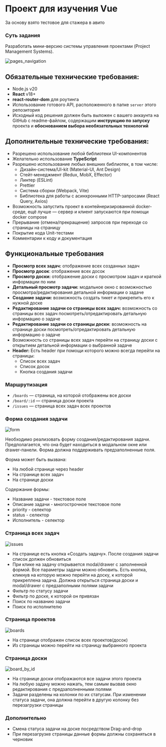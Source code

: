 # Проект для изучения Vue
За основу взято тестовое для стажера в авито

### Суть задания

Разработать мини-версию системы управления проектами (Project Management Systems).

![pages_navigation](https://github.com/user-attachments/assets/dca13ee8-041a-41e1-80be-bb31418b2fcd)

## Обязательные технические требования:

-   Node.js v20
-   **React** v18+
-   **react-router-dom** для роутинга
-   Использование готового API, расположенного в папке `server` этого репозитория
-   Исходный код решения должен быть выложен с вашего аккаунта на GitHub с readme-файлом, содержащим **инструкцию по запуску** проекта и **обоснованием выбора необязательных технологий**

## Дополнительные технические требования:

-   Разрешено использование любой библиотеки UI-компонентов
-   Желательно использование **TypeScript**
-   Разрешено использование любых внешних библиотек, в том числе:
    -   Дизайн-система/UI-kit (Material-UI, Ant Design)
    -   Стейт-менеджмент (Redux, MobX, Effector)
    -   Линтер (ESLint)
    -   Prettier
    -   Система сборки (Webpack, Vite)
    -   Библиотека для работы с асинхронными HTTP-запросами (React Query, Axios)
-   Возможность запустить проект в контейнеризированной docker-среде, ещё лучше — сервер и клиент запускаются при помощи docker compose
-   Прерывание (отмена/прекращение) запросов при переходе со страницы на страницу
-   Покрытие кода Unit-тестами
-   Комментарии к коду и документация

## Функциональные требования

-   **Просмотр всех задач:** отображение всех созданных задач
-   **Просмотр досок**: отображение всех досок
-   **Просмотр доски:** отображение доски с просмотром задач и краткой информации по ним
-   **Детальный просмотр задачи:** модальное окно с возможностью просмотра/редактирования детальной информации о задаче
-   **Создание задачи:** возможность создать тикет и прикрепить его к нужной доске
-   **Редактирование задачи со страницы всех задач:** возможность со страницы всех задач посмотреть/отредактировать детальную информацию о задаче
-   **Редактирование задачи со страницы доски:** возможность на странице доски посмотреть/отредактировать детальную информацию о задаче
-   Возможность со страницы всех задач перейти на страницу доски с открытием детальной информации о выбранной задаче
-   **Header:** Есть header при помощи которого можно всегда перейти на страницы:
    -   Список всех задач
    -   Список досок
    -   Кнопка создания задачи

### Маршрутизация

-   `/boards` — страница, на которой отображены все доски
-   `/board/:id` — страница доски проекта
-   `/issues` — страница всех задач всех проектов

### Форма создания задачи

![form](https://github.com/user-attachments/assets/0c8fb8b0-b8e8-46c2-b3d8-7300136d7d52)

Необходимо реализовать форму создания/редактирования задачи. Предполагается, что она будет находиться в модальном окне или drawer-панели.
Форма должна поддерживать предзаполненные поля.

Форма может быть вызвана:

-   На любой странице через header
-   На странице всех задач
-   На странице доски

Содержание формы:

-   Название задачи - текстовое поле
-   Описание задачи - многострочное текстовое поле
-   priority - селектор
-   status - селектор
-   Исполнитель - селектор

### Страница всех задач

![issues](https://github.com/user-attachments/assets/986e8c8c-c0f7-4309-b16e-6f7f39a467c8)

-   На странице есть кнопка «Создать задачу». После создания задачи список должен обновиться
-   При клике на задачу открывается modal/drawer с заполненной формой. Все параметры задачи можно обновить. Есть кнопка, кликнув на которую можно перейти на доску, к которой прикреплена задача. Должна открыться страница доски и modal/drawer с предзаполными полями задачи
-   Фильтр по статусу задачи
-   Фильтр по доске, к которой он привязан
-   Поиск по названию задачи
-   Поиск по исполнителю

### Страница проектов

![boards](https://github.com/user-attachments/assets/670dec07-2e0e-4684-8bb9-36bc80c8d7d1)

-   На странице отображен список всех проектов(досок)
-   Из страницы можно перейти на страницу выбранного проекта

### Страница доски

![board_by_id](https://github.com/user-attachments/assets/6f8ac749-5158-499f-baf1-63d992b6b35a)

-   На странице доски отображаются все задачи этого проекта
-   На любую задачу можно нажать, тем самым вызвав окно редактирования с предзаполненными полями
-   Задачи разделены на колонки по их статусам. При изменении статуса задачи, она должна перейти в другую колонку без перезагрузки страницы

### Дополнительно

-   Смена статуса задачи на доске посредством Drag-and-drop
-   При перезагрузке страницы данные формы должны сохраняться в черновик
